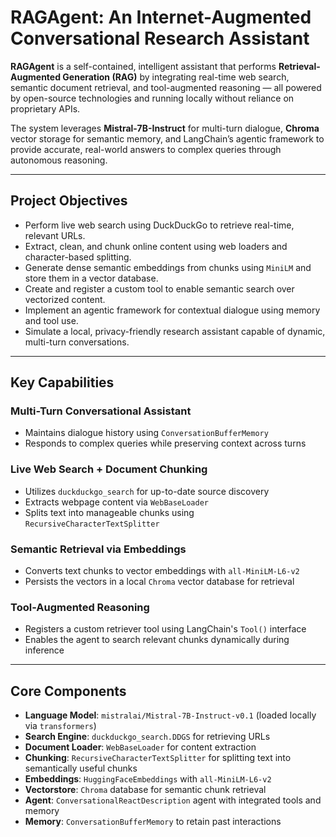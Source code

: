 # **RAGAgent: An Internet-Augmented Conversational Research Assistant**

**RAGAgent** is a self-contained, intelligent assistant that performs **Retrieval-Augmented Generation (RAG)** by integrating real-time web search, semantic document retrieval, and tool-augmented reasoning — all powered by open-source technologies and running locally without reliance on proprietary APIs.

The system leverages **Mistral-7B-Instruct** for multi-turn dialogue, **Chroma** vector storage for semantic memory, and LangChain’s agentic framework to provide accurate, real-world answers to complex queries through autonomous reasoning.

---

## **Project Objectives**

- Perform live web search using DuckDuckGo to retrieve real-time, relevant URLs.
- Extract, clean, and chunk online content using web loaders and character-based splitting.
- Generate dense semantic embeddings from chunks using `MiniLM` and store them in a vector database.
- Create and register a custom tool to enable semantic search over vectorized content.
- Implement an agentic framework for contextual dialogue using memory and tool use.
- Simulate a local, privacy-friendly research assistant capable of dynamic, multi-turn conversations.

---

## **Key Capabilities**

### **Multi-Turn Conversational Assistant**
- Maintains dialogue history using `ConversationBufferMemory`
- Responds to complex queries while preserving context across turns

### **Live Web Search + Document Chunking**
- Utilizes `duckduckgo_search` for up-to-date source discovery
- Extracts webpage content via `WebBaseLoader`
- Splits text into manageable chunks using `RecursiveCharacterTextSplitter`

### **Semantic Retrieval via Embeddings**
- Converts text chunks to vector embeddings with `all-MiniLM-L6-v2`
- Persists the vectors in a local `Chroma` vector database for retrieval

### **Tool-Augmented Reasoning**
- Registers a custom retriever tool using LangChain's `Tool()` interface
- Enables the agent to search relevant chunks dynamically during inference

---

## **Core Components**

- **Language Model**: `mistralai/Mistral-7B-Instruct-v0.1` (loaded locally via `transformers`)
- **Search Engine**: `duckduckgo_search.DDGS` for retrieving URLs
- **Document Loader**: `WebBaseLoader` for content extraction
- **Chunking**: `RecursiveCharacterTextSplitter` for splitting text into semantically useful chunks
- **Embeddings**: `HuggingFaceEmbeddings` with `all-MiniLM-L6-v2`
- **Vectorstore**: `Chroma` database for semantic chunk retrieval
- **Agent**: `ConversationalReactDescription` agent with integrated tools and memory
- **Memory**: `ConversationBufferMemory` to retain past interactions

